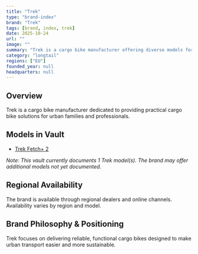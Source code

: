 ```yaml
---
title: "Trek"
type: "brand-index"
brand: "Trek"
tags: [brand, index, trek]
date: 2025-10-24
url: ""
image: ""
summary: "Trek is a cargo bike manufacturer offering diverse models for families and professionals."
category: "longtail"
regions: ["EU"]
founded_year: null
headquarters: null
---
```


## Overview

Trek is a cargo bike manufacturer dedicated to providing practical cargo bike solutions for urban families and professionals.

## Models in Vault

- [Trek Fetch+ 2](fetch-plus-2.md)

_Note: This vault currently documents 1 Trek model(s). The brand may offer additional models not yet documented._

## Regional Availability

The brand is available through regional dealers and online channels. Availability varies by region and model.

## Brand Philosophy & Positioning

Trek focuses on delivering reliable, functional cargo bikes designed to make urban transport easier and more sustainable.
